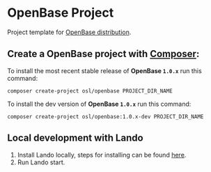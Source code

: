 # OpenBase Project

Project template for [OpenBase distribution](https://www.drupal.org/project/openbase).

## Create a OpenBase project with [Composer](https://getcomposer.org/download/):

To install the most recent stable release of **OpenBase `1.0.x`** run this command:
```
composer create-project osl/openbase PROJECT_DIR_NAME
```

To install the dev version of **OpenBase `1.0.x`** run this command:
```
composer create-project osl/openbase:1.0.x-dev PROJECT_DIR_NAME
```

## Local development with Lando

1. Install Lando locally, steps for installing can be found [here](https://docs.lando.dev/basics/installation.html).
2. Run Lando start.
